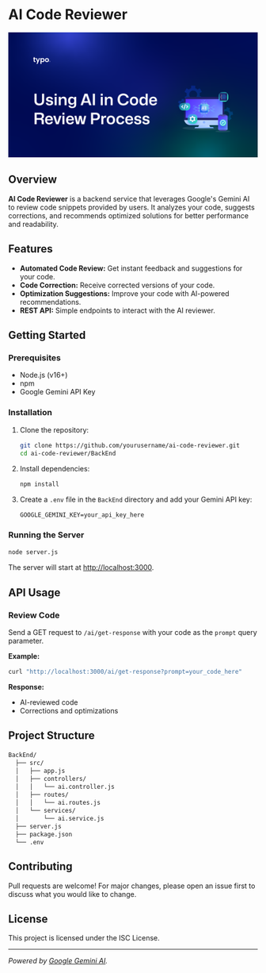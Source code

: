 # AI Code Reviewer

![AI Code Reviewer Banner](assets/code_reviewer.png)

## Overview

**AI Code Reviewer** is a backend service that leverages Google's Gemini AI to review code snippets provided by users. It analyzes your code, suggests corrections, and recommends optimized solutions for better performance and readability.

## Features

- **Automated Code Review:** Get instant feedback and suggestions for your code.
- **Code Correction:** Receive corrected versions of your code.
- **Optimization Suggestions:** Improve your code with AI-powered recommendations.
- **REST API:** Simple endpoints to interact with the AI reviewer.

## Getting Started

### Prerequisites

- Node.js (v16+)
- npm
- Google Gemini API Key

### Installation

1. Clone the repository:
    ```sh
    git clone https://github.com/yourusername/ai-code-reviewer.git
    cd ai-code-reviewer/BackEnd
    ```

2. Install dependencies:
    ```sh
    npm install
    ```

3. Create a `.env` file in the `BackEnd` directory and add your Gemini API key:
    ```
    GOOGLE_GEMINI_KEY=your_api_key_here
    ```

### Running the Server

```sh
node server.js
```

The server will start at [http://localhost:3000](http://localhost:3000).

## API Usage

### Review Code

Send a GET request to `/ai/get-response` with your code as the `prompt` query parameter.

**Example:**

```sh
curl "http://localhost:3000/ai/get-response?prompt=your_code_here"
```

**Response:**
- AI-reviewed code
- Corrections and optimizations

## Project Structure

```
BackEnd/
  ├── src/
  │   ├── app.js
  │   ├── controllers/
  │   │   └── ai.controller.js
  │   ├── routes/
  │   │   └── ai.routes.js
  │   └── services/
  │       └── ai.service.js
  ├── server.js
  ├── package.json
  └── .env
```

## Contributing

Pull requests are welcome! For major changes, please open an issue first to discuss what you would like to change. 

## License

This project is licensed under the ISC License.

---

*Powered by [Google Gemini AI](https://ai.google.com/).*
